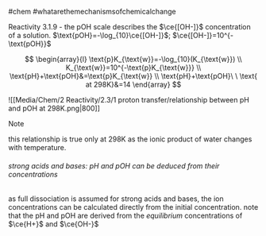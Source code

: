 #chem #whatarethemechanismsofchemicalchange

Reactivity 3.1.9 - the pOH scale describes the $\ce{[OH-]}$ concentration of a solution. $\text{pOH}=-\log_{10}\ce{[OH-]}$; $\ce{[OH-]}=10^{-\text{pOH}}$

$$
\begin{array}{l}
\text{p}K_{\text{w}}=-\log_{10}(K_{\text{w}}) \\
K_{\text{w}}=10^{-\text{p}K_{\text{w}}} \\
\text{pH}+\text{pOH}&=\text{p}K_{\text{w}} \\
\text{pH}+\text{pOH}\ \ \text{ at 298K}&=14
\end{array}
$$


![[Media/Chem/2 Reactivity/2.3/1 proton transfer/relationship between pH and pOH at 298K.png|800]]

> [!NOTE] 
> this relationship is true only at 298K as the ionic product of water changes with temperature.

###### strong acids and bases: $\text{pH}$ and $\text{pOH}$ can be deduced from their concentrations
as full dissociation is assumed for strong acids and bases, the ion concentrations can be calculated directly from the initial concentration. note that the $\text{pH}$ and $\text{pOH}$ are derived from the *equilibrium* concentrations of $\ce{H+}$ and $\ce{OH-}$

